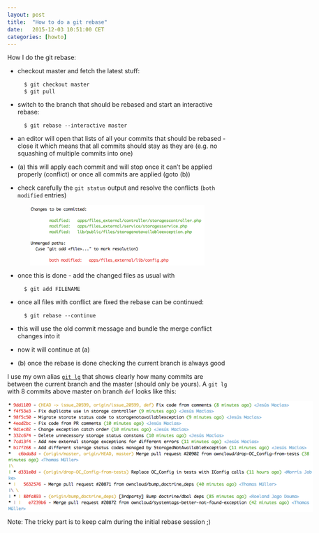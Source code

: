 ```yaml
---
layout: post
title:  "How to do a git rebase"
date:   2015-12-03 10:51:00 CET
categories: [howto]
---
```



How I do the git rebase:

* checkout master and fetch the latest stuff:

		$ git checkout master
		$ git pull

* switch to the branch that should be rebased and start an interactive rebase:

		$ git rebase --interactive master

* an editor will open that lists of all your commits that should be rebased - close it which means that all commits should stay as they are (e.g. no squashing of multiple commits into one)
* (a) this will apply each commit and will stop once it can’t be applied properly (conflict) or once all commits are applied (goto (b))
* check carefully the `git status` output and resolve the conflicts (`both modified` entries)

<img src="/images/2015-12-03-merge-conflicts.png" alt="merge conflict" style="max-width: 400px; display:block; margin:auto;"/>

* once this is done - add the changed files as usual with

		$ git add FILENAME

* once all files with conflict are fixed the rebase can be continued:

		$ git rebase --continue

* this will use the old commit message and bundle the merge conflict changes into it
* now it will continue at (a)
* (b) once the rebase is done checking the current branch is always good

I use my own alias [`git lg`](https://twitter.com/MorrisJbk/status/661459993422639104) that shows clearly how many commits are between the current branch and the master (should only be yours). A `git lg` with 8 commits above master on branch `def` looks like this:

<img src="/images/2015-12-03-git-lg.png" alt="merge conflict" style="max-width: 700px; display:block; margin:auto;"/>

Note: The tricky part is to keep calm during the initial rebase session ;)
